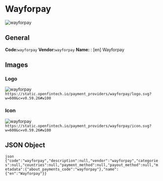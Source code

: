 # Wayforpay 
![wayforpay](https://static.openfintech.io/payment_providers/wayforpay/logo.svg?w=600&c=v0.59.26#w100) 
## General 
**Code:**`wayforpay` 
**Vendor:**`wayforpay` 
**Name:** 
:	[en] Wayforpay 
## Images 
### Logo 
![wayforpay](https://static.openfintech.io/payment_providers/wayforpay/logo.svg?w=600&c=v0.59.26#w100) 
``` https://static.openfintech.io/payment_providers/wayforpay/logo.svg?w=600&c=v0.59.26#w100 ``` 
### Icon 
![wayforpay](https://static.openfintech.io/payment_providers/wayforpay/icon.svg?w=600&c=v0.59.26#w100) 
``` https://static.openfintech.io/payment_providers/wayforpay/icon.svg?w=600&c=v0.59.26#w100 ``` 
## JSON Object 
```json {"code":"wayforpay","description":null,"vendor":"wayforpay","categories":null,"countries":null,"payment_method":null,"payout_method":null,"metadata":{"about_payments_code":"wayforpay"},"name":{"en":"Wayforpay"}} ``` 
